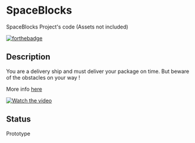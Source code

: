 # SpaceBlocks
SpaceBlocks Project's code (Assets not included)

[![forthebadge](https://forthebadge.com/images/badges/made-with-c-sharp.svg)](https://forthebadge.com)

## Description

You are a delivery ship and must deliver your package on time. But beware of the obstacles on your way !

More info [here](https://victorportfolio.eu/portfolio/spaceblock)

[![Watch the video](https://images.squarespace-cdn.com/content/v1/6192c075ca1cf524b3d3834f/1676545589361-UA7TQBOC3TLHGYM1NXQN/SpaceBlockPicture.png)](https://youtu.be/Ox8UKBfAXmU)

## Status

Prototype
